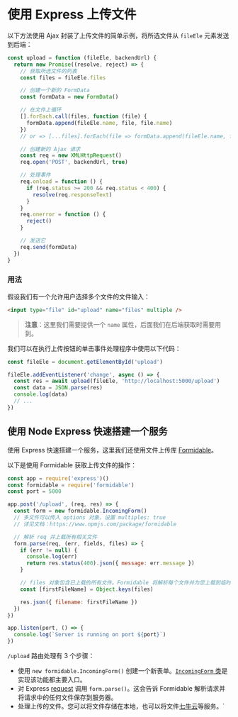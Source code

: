 # 使用 Express 上传文件

以下方法使用 Ajax 封装了上传文件的简单示例，将所选文件从 `fileEle` 元素发送到后端：

```js
const upload = function (fileEle, backendUrl) {
  return new Promise((resolve, reject) => {
    // 获取所选文件的列表
    const files = fileEle.files

    // 创建一个新的 FormData
    const formData = new FormData()

    // 在文件上循环
    [].forEach.call(files, function (file) {
      formData.append(fileEle.name, file, file.name)
    })
    // or => [...files].forEach(file => formData.append(fileEle.name, file, file.name))

    // 创建新的 Ajax 请求
    const req = new XMLHttpRequest()
    req.open('POST', backendUrl, true)

    // 处理事件
    req.onload = function () {
      if (req.status >= 200 && req.status < 400) {
        resolve(req.responseText)
      }
    }
    req.onerror = function () {
      reject()
    }

    // 发送它
    req.send(formData)
  })
}
```

### 用法

假设我们有一个允许用户选择多个文件的文件输入：

```html
<input type="file" id="upload" name="files" multiple />
```

> **注意**：这里我们需要提供一个 `name` 属性，后面我们在后端获取时需要用到。

我们可以在执行上传按钮的单击事件处理程序中使用以下代码：

```js
const fileEle = document.getElementById('upload')

fileEle.addEventListener('change', async () => {
  const res = await upload(fileEle, 'http://localhost:5000/upload')
  const data = JSON.parse(res)
  console.log(data)
  // ...
})
```

## 使用 Node Express 快速搭建一个服务

使用 Express 快速搭建一个服务，这里我们还使用文件上传库 [Formidable](https://www.npmjs.com/package/formidable)。

以下是使用 Formidable 获取上传文件的操作：

```js
const app = require('express')()
const formidable = require('formidable')
const port = 5000

app.post('/upload', (req, res) => {
  const form = new formidable.IncomingForm()
  // 多文件可以传入 options 对象，设置 multiples: true
  // 详见文档：https://www.npmjs.com/package/formidable

  // 解析 req 并上载所有相关文件
  form.parse(req, (err, fields, files) => {
    if (err != null) {
      console.log(err)
      return res.status(400).json({ message: err.message })
    }

    // files 对象包含已上载的所有文件。Formidable 将解析每个文件并为您上载到临时文件。
    const [firstFileName] = Object.keys(files)

    res.json({ filename: firstFileName })
  })
})

app.listen(port, () => {
  console.log(`Server is running on port ${port}`)
})
```

`/upload` 路由处理有 3 个步骤：

- 使用 `new formidable.IncomingForm()` 创建一个新表单。[`IncomingForm` 类](https://www.npmjs.com/package/formidable#api)是实现该功能都主要入口。
- 对 Express [request](http://expressjs.com/en/4x/api.html#req) 调用 `form.parse()`。这会告诉 Formidable 解析请求并将请求中的任何文件保存到服务器。
- 处理上传的文件。您可以将文件存储在本地，也可以将文件[七牛云](https://developer.qiniu.com/kodo/1289/nodejs)等服务。`
